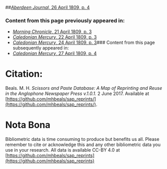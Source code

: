 ##[*Aberdeen Journal*, 26 April 1809, p. 4](https://mhbeals.github.io/sap_html/Aberdeen-Journal/Aberdeen-Journal-26-April-1809-p-4)

### Content from this page previously appeared in:
+ [*Morning Chronicle*, 21 April 1809, p. 3](https://mhbeals.github.io/sap_html/Morning-Chronicle/Morning-Chronicle-21-April-1809-p-3)
+ [*Caledonian Mercury*, 22 April 1809, p. 3](https://mhbeals.github.io/sap_html/Caledonian-Mercury/Caledonian-Mercury-22-April-1809-p-3)
+ [*Caledonian Mercury*, 24 April 1809, p. 3](https://mhbeals.github.io/sap_html/Caledonian-Mercury/Caledonian-Mercury-24-April-1809-p-3)### Content from this page subsequently appeared in:
+ [*Caledonian Mercury*, 27 April 1809, p. 4](https://mhbeals.github.io/sap_html/Caledonian-Mercury/Caledonian-Mercury-27-April-1809-p-4)
                    
# Citation: 

Beals. M. H. *Scissors and Paste Database: A Map of Reprinting and Reuse in the Anglophone Newspaper Press v.1.0.1.* 2 June 2017. Available at [https://github.com/mhbeals/sap_reprints/](https://github.com/mhbeals/sap_reprints/). 
                    
# Nota Bona

Bibliometric data is time consuming to produce but benefits us all. Please remember to cite or acknowledge this and any other bibliometric data you use in your research. All data is available CC-BY 4.0 at [https://github.com/mhbeals/sap_reprints](https://github.com/mhbeals/sap_reprints)